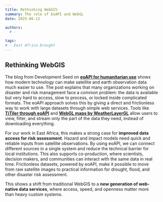 ```yaml
---
title: Rethinking WebGIS   
summary: The role of EoAPI and WebGL 
date: 2025-06-12

authors:
  # -

tags:
# - East Africa Drought
---
```


## Rethinking WebGIS

The blog from Development Seed on [**eoAPI for humanitarian
use**](https://developmentseed.org/blog/2024-08-26-eoapi-humanitarian/)
shows how modern technology can make satellite and earth observation data
much easier to use. The post explains that many organizations working on
disaster and risk management face a common problem: the data is available
but very hard to access, slow to process, or locked inside complicated
formats. The eoAPI approach solves this by giving a direct and
frictionless way to work with large datasets through simple web services.
Tools like [**TiTiler through eoAPI**](https://github.com/developmentseed/eoAPI) and [**WebGL maps by WeatherLayerGL**](https://github.com/weatherlayers/weatherlayers-gl) allow users to view, filter,
and stream only the part of the data they need, instead of downloading
everything.

For our work in East Africa, this makes a strong case for **improved data
access for risk assessment**. Hazard and impact models need quick and
reliable inputs from satellite observations. By using eoAPI, we can
connect different sources in a single system and reduce the technical
barrier for local institutions. This also supports co-production, where
scientists, decision makers, and communities can interact with the same
data in real time. Frictionless datasets, powered by eoAPI, make it
possible to move from raw satellite images to practical information for
drought, flood, and other disaster risk assessment.

This shows a shift from traditional WebGIS to a **new generation of
web-native data services**, where access, speed, and openness matter more
than heavy custom systems.


